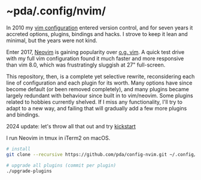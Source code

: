 ~pda/.config/nvim/
==================

In 2010 my [vim configuration][dotvim] entered version control, and for seven
years it accreted options, plugins, bindings and hacks. I strove to keep it
lean and minimal, but the years were not kind.

Enter 2017, [Neovim][neovim] is gaining popularity over [o.g. vim][vim]. A
quick test drive with my full vim configuration found it much faster and more
responsive than vim 8.0, which was frustratingly sluggish at 27" full-screen.

This repository, then, is a complete yet selective rewrite, reconsidering each
line of configuration and each plugin for its worth. Many options have since
become default (or been removed completely), and many plugins became largely
redundant with behaviour since built in to vim/neovim. Some plugins related to
hobbies currently shelved. If I miss any functionality, I'll try to adapt to a
new way, and failing that will gradually add a few more plugins and bindings.

2024 update: let's throw all that out and try [kickstart][kickstart]

I run Neovim in tmux in iTerm2 on macOS.

```sh
# install
git clone --recursive https://github.com/pda/config-nvim.git ~/.config/nvim

# upgrade all plugins (commit per plugin)
./upgrade-plugins
```


[dotvim]: https://github.com/pda/dotvim
[vim]: http://www.vim.org/
[neovim]: https://neovim.io/
[kickstart]: https://github.com/nvim-lua/kickstart.nvim
